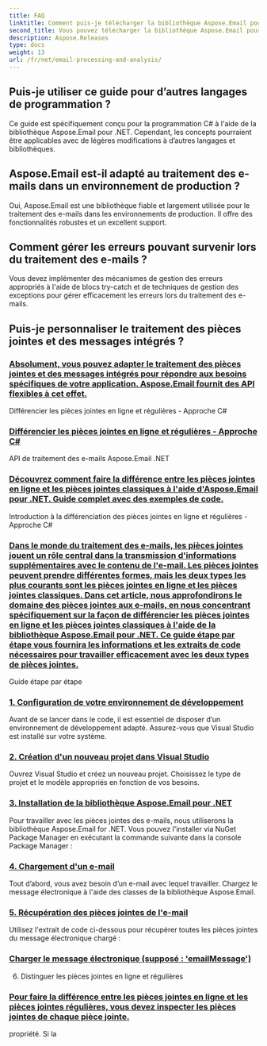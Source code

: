 ```yaml
---
title: FAQ
linktitle: Comment puis-je télécharger la bibliothèque Aspose.Email pour .NET ?
second_title: Vous pouvez télécharger la bibliothèque Aspose.Email pour .NET depuis Aspose.Releases :
description: Aspose.Releases
type: docs
weight: 13
url: /fr/net/email-processing-and-analysis/
---
```


## Puis-je utiliser ce guide pour d’autres langages de programmation ?

Ce guide est spécifiquement conçu pour la programmation C# à l'aide de la bibliothèque Aspose.Email pour .NET. Cependant, les concepts pourraient être applicables avec de légères modifications à d’autres langages et bibliothèques.

## Aspose.Email est-il adapté au traitement des e-mails dans un environnement de production ?

Oui, Aspose.Email est une bibliothèque fiable et largement utilisée pour le traitement des e-mails dans les environnements de production. Il offre des fonctionnalités robustes et un excellent support.

## Comment gérer les erreurs pouvant survenir lors du traitement des e-mails ?

Vous devez implémenter des mécanismes de gestion des erreurs appropriés à l'aide de blocs try-catch et de techniques de gestion des exceptions pour gérer efficacement les erreurs lors du traitement des e-mails.

## Puis-je personnaliser le traitement des pièces jointes et des messages intégrés ?
### [Absolument, vous pouvez adapter le traitement des pièces jointes et des messages intégrés pour répondre aux besoins spécifiques de votre application. Aspose.Email fournit des API flexibles à cet effet.](./exploring-bayesian-spam-analysis-in-csharp/)
 Différencier les pièces jointes en ligne et régulières - Approche C#
### [ Différencier les pièces jointes en ligne et régulières - Approche C#](./verifying-bounced-messages-with-csharp-code/)
 API de traitement des e-mails Aspose.Email .NET 
### [ Découvrez comment faire la différence entre les pièces jointes en ligne et les pièces jointes classiques à l'aide d'Aspose.Email pour .NET. Guide complet avec des exemples de code.](./csharp-guide-checking-messages-for-encryption/)
Introduction à la différenciation des pièces jointes en ligne et régulières - Approche C#
### [Dans le monde du traitement des e-mails, les pièces jointes jouent un rôle central dans la transmission d'informations supplémentaires avec le contenu de l'e-mail. Les pièces jointes peuvent prendre différentes formes, mais les deux types les plus courants sont les pièces jointes en ligne et les pièces jointes classiques. Dans cet article, nous approfondirons le domaine des pièces jointes aux e-mails, en nous concentrant spécifiquement sur la façon de différencier les pièces jointes en ligne et les pièces jointes classiques à l'aide de la bibliothèque Aspose.Email pour .NET. Ce guide étape par étape vous fournira les informations et les extraits de code nécessaires pour travailler efficacement avec les deux types de pièces jointes.](./detecting-various-file-formats-using-csharp-code/)
Guide étape par étape
### [1. Configuration de votre environnement de développement](./identifying-tnef-messages-with-csharp-code/)
Avant de se lancer dans le code, il est essentiel de disposer d’un environnement de développement adapté. Assurez-vous que Visual Studio est installé sur votre système.
### [2. Création d'un nouveau projet dans Visual Studio](./tnef-message-detection-in-csharp-explained/)
Ouvrez Visual Studio et créez un nouveau projet. Choisissez le type de projet et le modèle appropriés en fonction de vos besoins.
### [3. Installation de la bibliothèque Aspose.Email pour .NET](./secure-message-handling-encryption-and-decryption-in-csharp/)
Pour travailler avec les pièces jointes des e-mails, nous utiliserons la bibliothèque Aspose.Email for .NET. Vous pouvez l'installer via NuGet Package Manager en exécutant la commande suivante dans la console Package Manager :
### [4. Chargement d'un e-mail](./csharp-approach-extracting-decoded-header-values/)
Tout d’abord, vous avez besoin d’un e-mail avec lequel travailler. Chargez le message électronique à l'aide des classes de la bibliothèque Aspose.Email.
### [5. Récupération des pièces jointes de l'e-mail](./retrieving-delivery-status-notifications-with-csharp/)
Utilisez l'extrait de code ci-dessous pour récupérer toutes les pièces jointes du message électronique chargé :
### [ Charger le message électronique (supposé : 'emailMessage')](./csharp-technique-converting-html-body-to-plain-text/)
6. Distinguer les pièces jointes en ligne et régulières
### [ Pour faire la différence entre les pièces jointes en ligne et les pièces jointes régulières, vous devez inspecter les pièces jointes de chaque pièce jointe.](./preserving-original-boundaries-using-csharp-code/)
 propriété. Si la
